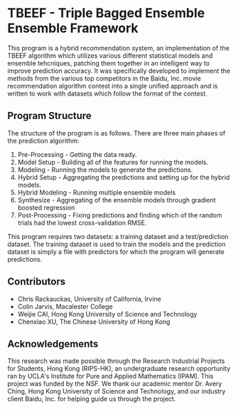 TBEEF - Triple Bagged Ensemble Ensemble Framework
==============================================

This program is a hybrid recommendation system, an implementation of the TBEEF algorithm which utilizes various different statistical models and ensemble tehcniques, patching them together in an intelligent way to improve prediction accuracy. It was specifically developed to implement the methods from the various top competitors in the Baidu, Inc. movie recommendation algorithm contest into a single unified approach and is written to work with datasets which follow the format of the contest.

Program Structure
----------------------------------------------

The structure of the program is as follows. There are three main phases of the prediction algorithm:

1. Pre-Processing - Getting the data ready.
2. Model Setup - Building all of the features for running the models.
3. Modeling - Running the models to generate the predictions.
4. Hybrid Setup - Aggregating the predictions and setting up for the hybrid models.
5. Hybrid Modeling - Running multiple ensemble models
6. Synthesize - Aggregating of the ensemble models through gradient boosted regression
6. Post-Processing - Fixing predictions and finding which of the random trials had the lowest cross-validation RMSE.

This program requires two datasets: a training dataset and a test/prediction dataset. The training dataset is used to train the models and the prediction dataset is simply a file with predictors for which the program will generate predictions.

Contributors
----------------------------------------------

*	Chris Rackauckas, University of California, Irvine
*	Colin Jarvis, Macalester College
*	Weijie CAI, Hong Kong University of Science and Technology
*	Chenxiao XU, The Chinese University of Hong Kong

Acknowledgements
----------------------------------------------

This research was made possible through the Research Industrial Projects for Students, Hong Kong (RIPS-HK), an undergraduate research opportunity ran by UCLA's Institute for Pure and Applied Mathematics (IPAM). This project was funded by the NSF. We thank our academic mentor Dr. Avery Ching, Hong Kong University of Science and Technology, and our industry client Baidu, Inc. for helping guide us through the project.
